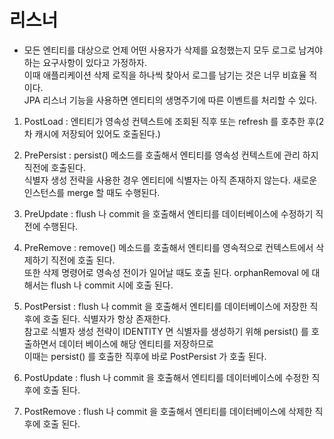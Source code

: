 # 리스너

- 모든 엔티티를 대상으로 언제 어떤 사용자가 삭제를 요청했는지 모두 로그로 남겨야 하는 요구사항이 있다고 가정하자.<br>
이때 애플리케이션 삭제 로직을 하나씩 찾아서 로그를 남기는 것은 너무 비효율 적이다.<br>
JPA 리스너 기능을 사용하면 엔티티의 생명주기에 따른 이벤트를 처리할 수 있다.

1. PostLoad : 엔티티가 영속성 컨텍스트에 조회된 직후 또는 refresh 를 호추한 후(2차 캐시에 저장되어 있어도 호출된다.)

2. PrePersist : persist() 메소드를 호출해서 엔티티를 영속성 컨텍스트에 관리 하지 직전에 호출된다.<br>
식별자 생성 전략을 사용한 경우 엔티티에 식별자는 아직 존재하지 않는다. 새로운 인스턴스를 merge 할 때도 수행된다.

3. PreUpdate : flush 나 commit 을 호출해서 엔티티를 데이터베이스에 수정하기 직전에 수행된다.

4. PreRemove : remove() 메소드를 호출해서 엔티티를 영속적으로 컨텍스트에서 삭제하기 직전에 호출 된다.<br>
또한 삭제 명령어로 영속성 전이가 일어날 때도 호출 된다. orphanRemoval 에 대해서는 flush 나 commit 시에 호출 된다.

5. PostPersist : flush 나 commit 을 호출해서 엔티티를 데이터베이스에 저장한 직후에 호출 된다. 식별자가 항상 존재한다.<br>
참고로 식별자 생성 전략이 IDENTITY 면 식별자를 생성하기 위해 persist() 를 호출하면서 데이터 베이스에 해당 엔티티를 저장하므로<br>
이때는 persist() 를 호출한 직후에 바로 PostPersist 가 호출 된다.

6. PostUpdate : flush 나 commit 을 호출해서 엔티티를 데이터베이스에 수정한 직후에 호출 된다.

7. PostRemove : flush 나 commit 을 호출해서 엔티티를 데이터베이스에 삭제한 직후에 호출 된다.